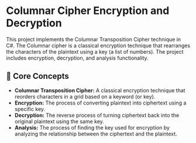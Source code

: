 # Columnar Cipher Encryption and Decryption

This project implements the Columnar Transposition Cipher technique in C#. The Columnar cipher is a classical encryption technique that rearranges the characters of the plaintext using a key (a list of numbers). The project includes encryption, decryption, and analysis functionality.

## 🧠 Core Concepts

- **Columnar Transposition Cipher:** A classical encryption technique that reorders characters in a grid based on a keyword (or key).
- **Encryption:** The process of converting plaintext into ciphertext using a specific key.
- **Decryption:** The reverse process of turning ciphertext back into the original plaintext using the same key.
- **Analysis:** The process of finding the key used for encryption by analyzing the relationship between the ciphertext and the plaintext.



